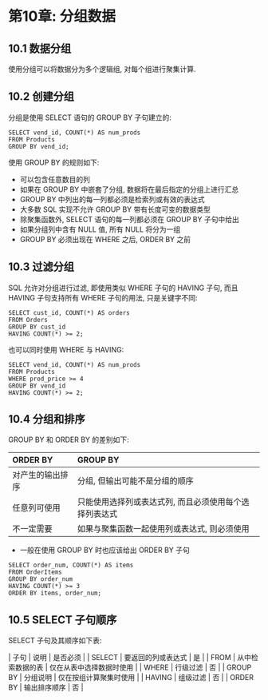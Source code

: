 # 第10章: 分组数据 #

## 10.1 数据分组 ##

使用分组可以将数据分为多个逻辑组, 对每个组进行聚集计算.

## 10.2 创建分组 ##

分组是使用 SELECT 语句的 GROUP BY 子句建立的:

```
SELECT vend_id, COUNT(*) AS num_prods
FROM Products
GROUP BY vend_id;
```

使用 GROUP BY 的规则如下:

- 可以包含任意数目的列
- 如果在 GROUP BY 中嵌套了分组, 数据将在最后指定的分组上进行汇总
- GROUP BY 中列出的每一列都必须是检索列或有效的表达式
- 大多数 SQL 实现不允许 GROUP BY 带有长度可变的数据类型
- 除聚集函数外, SELECT 语句的每一列都必须在 GROUP BY 子句中给出
- 如果分组列中含有 NULL 值, 所有 NULL 将分为一组
- GROUP BY 必须出现在 WHERE 之后, ORDER BY 之前

## 10.3 过滤分组 ##

SQL 允许对分组进行过滤, 即使用类似 WHERE 子句的 HAVING 子句, 而且 HAVING 子句支持所有 WHERE 子句的用法, 只是关键字不同:

```
SELECT cust_id, COUNT(*) AS orders
FROM Orders
GROUP BY cust_id
HAVING COUNT(*) >= 2;
```

也可以同时使用 WHERE 与 HAVING:

```
SELECT vend_id, COUNT(*) AS num_prods
FROM Products
WHERE prod_price >= 4
GROUP BY vend_id
HAVING COUNT(*) >= 2;
```

## 10.4 分组和排序 ##

GROUP BY 和 ORDER BY 的差别如下:

| ORDER BY | GROUP BY |
|:--|:--|
| 对产生的输出排序 | 分组, 但输出可能不是分组的顺序 |
| 任意列可使用 | 只能使用选择列或表达式列, 而且必须使用每个选择列表达式 |
| 不一定需要 | 如果与聚集函数一起使用列或表达式, 则必须使用 |

- 一般在使用 GROUP BY 时也应该给出 ORDER BY 子句

```
SELECT order_num, COUNT(*) AS items
FROM OrderItems
GROUP BY order_num
HAVING COUNT(*) >= 3
ORDER BY items, order_num;
```

## 10.5 SELECT 子句顺序 ##

SELECT 子句及其顺序如下表:

| 子句 | 说明 | 是否必须 |
| SELECT | 要返回的列或表达式 | 是 |
| FROM | 从中检索数据的表 | 仅在从表中选择数据时使用 |
| WHERE | 行级过滤 | 否 |
| GROUP BY | 分组说明 | 仅在按组计算聚集时使用 |
| HAVING | 组级过滤 | 否 |
| ORDER BY | 输出排序顺序 | 否 |
